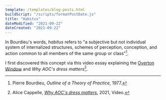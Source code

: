 ```yaml
---
template: /templates/blog-posts.html
buildScript: "/scripts/formatPostDate.js"
title: "Habitus"
dateModified: "2021-09-22"
dateCreated: "2021-09-22"
---
```


In Bourdieu's words, _habitus_ refers to "a subjective but not individual system of internalized structures, schemes of perception, conception, and action common to all members of the same group or class"[^1].

I first discovered this concept via this video essay explaining the [Overton Window](/notes/overton-window) and _Why AOC's dress matters_[^2].

[^1]: Pierre Bourdieu, _Outline of a Theory of Practice_, 1977.
[^2]: Alice Cappelle, _[Why AOC's dress matters](https://www.youtube.com/watch?v=hax6xSScQdA)_, 2021, Video.
